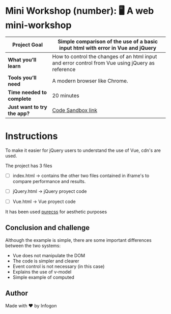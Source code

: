 # Mini Workshop (number):  🖥️ A web mini-workshop

| **Project Goal**      | Simple comparison of the use of a basic input html with error in Vue and jQuery |
| --------------------- | ------------------------------------------------------------ |
| **What you’ll learn** | How to control the changes of an html input and error control from Vue using jQuery as reference |
| **Tools you’ll need** | A modern browser like Chrome.                                |
| **Time needed to complete** | 20 minutes  
| **Just want to try the app?** | [Code Sandbox link](https://codesandbox.io/s/738vk0qmzx)                                                              

# Instructions

To make it easier for jQuery users to understand the use of Vue, cdn's are used.

The project has 3 files

- [ ] index.html -> contains the other two files contained in iframe's to compare performance and results.

- [ ] jQuery.html -> jQuery proyect code

- [ ] Vue.html -> Vue proyect code

It has been used [purecss](https://unpkg.com/purecss@1.0.0/build/forms-min.css) for aesthetic purposes

## Conclusion and challenge

Although the example is simple, there are some important differences between the two systems: 

* Vue does not manipulate the DOM
* The code is simpler and clearer
* Event control is not necessary (in this case)
* Explains the use of v-model
* Simple example of computed

## Author

Made with ❤️ by Infogon






​                                                            
